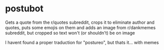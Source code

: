 # postubot
Gets a quote from the r/quotes subreddit, crops it to eliminate author and quotes,
puts some emojis on them and adds an image from r/dankmemes subreddit, but cropped so
text won't (or shouldn't) be on image

I havent found a proper traduction for "postureo", but thats it... with memes
